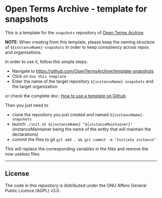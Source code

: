 # Open Terms Archive - template for snapshots

This is a template for the `snapshots` repository of [Open Terms Archive](https://opentermsarchive.org)

**NOTE**: When creating from this template, please keep the naming structure of `${instanceName}-snapshots` in order to keep consistency across repos and organisations. 

In order to use it, follow this simple steps:
- Navigate to https://github.com/OpenTermsArchive/template-snapshots
- Click on `Use this template`
- Enter the name of the target repository `${instanceName}-snapshots` and the target organization

or check the complete doc: [How to use a template on Github](https://docs.github.com/en/github-ae@latest/repositories/creating-and-managing-repositories/creating-a-repository-from-a-template)

Then you just need to
- clone the repository you just created and named `${instanceName}-snapshots`
- launch `./init.sh ${instanceName} "${instanceMaintainer}"` (instanceMaintainer being the name of the entity that will maintain the declarations)
- commit the files to git `git add . && git commit -m "Initiate instance"`

This will replace the corresponding variables in the files and remove the now useless files.


- - - -

## License

The code in this repository is distributed under the GNU Affero General Public Licence (AGPL) v3.0.

